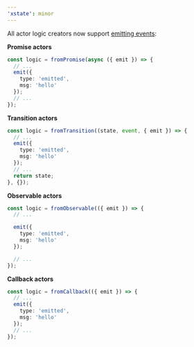 ```yaml
---
'xstate': minor
---
```


All actor logic creators now support [emitting events](https://stately.ai/docs/event-emitter):

**Promise actors**

```ts
const logic = fromPromise(async ({ emit }) => {
  // ...
  emit({
    type: 'emitted',
    msg: 'hello'
  });
  // ...
});
```

**Transition actors**

```ts
const logic = fromTransition((state, event, { emit }) => {
  // ...
  emit({
    type: 'emitted',
    msg: 'hello'
  });
  // ...
  return state;
}, {});
```

**Observable actors**

```ts
const logic = fromObservable(({ emit }) => {
  // ...

  emit({
    type: 'emitted',
    msg: 'hello'
  });

  // ...
});
```

**Callback actors**

```ts
const logic = fromCallback(({ emit }) => {
  // ...
  emit({
    type: 'emitted',
    msg: 'hello'
  });
  // ...
});
```
